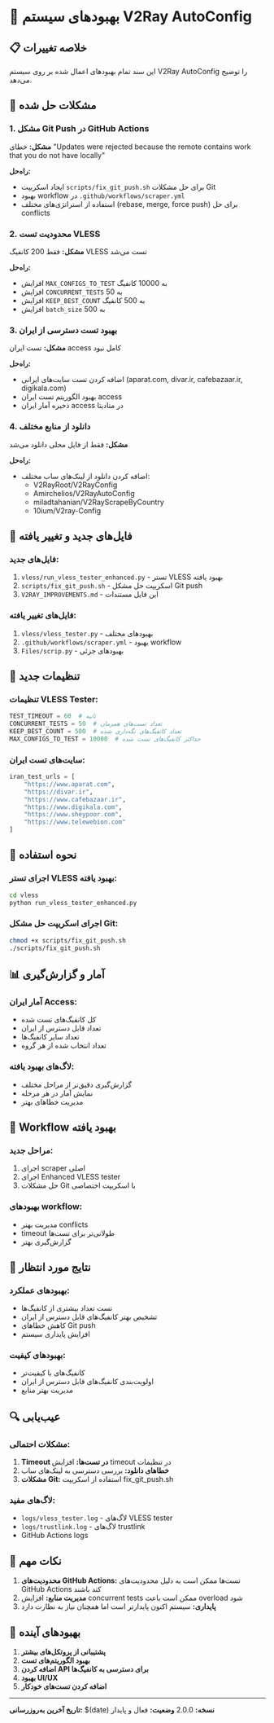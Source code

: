 # 🔧 بهبودهای سیستم V2Ray AutoConfig

## 📋 خلاصه تغییرات

این سند تمام بهبودهای اعمال شده بر روی سیستم V2Ray AutoConfig را توضیح می‌دهد.

## 🚀 مشکلات حل شده

### 1. مشکل Git Push در GitHub Actions
**مشکل:** خطای "Updates were rejected because the remote contains work that you do not have locally"

**راه‌حل:**
- ایجاد اسکریپت `scripts/fix_git_push.sh` برای حل مشکلات Git
- بهبود workflow در `.github/workflows/scraper.yml`
- استفاده از استراتژی‌های مختلف (rebase, merge, force push) برای حل conflicts

### 2. محدودیت تست VLESS
**مشکل:** فقط 200 کانفیگ VLESS تست می‌شد

**راه‌حل:**
- افزایش `MAX_CONFIGS_TO_TEST` به 10000 کانفیگ
- افزایش `CONCURRENT_TESTS` به 50
- افزایش `KEEP_BEST_COUNT` به 500 کانفیگ
- افزایش `batch_size` به 500

### 3. بهبود تست دسترسی از ایران
**مشکل:** تست ایران access کامل نبود

**راه‌حل:**
- اضافه کردن تست سایت‌های ایرانی (aparat.com, divar.ir, cafebazaar.ir, digikala.com)
- بهبود الگوریتم تست ایران access
- ذخیره آمار ایران access در متادیتا

### 4. دانلود از منابع مختلف
**مشکل:** فقط از فایل محلی دانلود می‌شد

**راه‌حل:**
- اضافه کردن دانلود از لینک‌های ساب مختلف:
  - V2RayRoot/V2RayConfig
  - Amirchelios/V2RayAutoConfig
  - miladtahanian/V2RayScrapeByCountry
  - 10ium/V2ray-Config

## 📁 فایل‌های جدید و تغییر یافته

### فایل‌های جدید:
1. `vless/run_vless_tester_enhanced.py` - تستر VLESS بهبود یافته
2. `scripts/fix_git_push.sh` - اسکریپت حل مشکل Git push
3. `V2RAY_IMPROVEMENTS.md` - این فایل مستندات

### فایل‌های تغییر یافته:
1. `vless/vless_tester.py` - بهبودهای مختلف
2. `.github/workflows/scraper.yml` - بهبود workflow
3. `Files/scrip.py` - بهبودهای جزئی

## 🔧 تنظیمات جدید

### تنظیمات VLESS Tester:
```python
TEST_TIMEOUT = 60  # ثانیه
CONCURRENT_TESTS = 50  # تعداد تست‌های همزمان
KEEP_BEST_COUNT = 500  # تعداد کانفیگ‌های نگه‌داری شده
MAX_CONFIGS_TO_TEST = 10000  # حداکثر کانفیگ‌های تست شده
```

### سایت‌های تست ایران:
```python
iran_test_urls = [
    "https://www.aparat.com",
    "https://divar.ir", 
    "https://www.cafebazaar.ir",
    "https://www.digikala.com",
    "https://www.sheypoor.com",
    "https://www.telewebion.com"
]
```

## 🚀 نحوه استفاده

### اجرای تستر VLESS بهبود یافته:
```bash
cd vless
python run_vless_tester_enhanced.py
```

### اجرای اسکریپت حل مشکل Git:
```bash
chmod +x scripts/fix_git_push.sh
./scripts/fix_git_push.sh
```

## 📊 آمار و گزارش‌گیری

### آمار ایران Access:
- کل کانفیگ‌های تست شده
- تعداد قابل دسترس از ایران
- تعداد سایر کانفیگ‌ها
- تعداد انتخاب شده از هر گروه

### لاگ‌های بهبود یافته:
- گزارش‌گیری دقیق‌تر از مراحل مختلف
- نمایش آمار در هر مرحله
- مدیریت خطاهای بهتر

## 🔄 Workflow بهبود یافته

### مراحل جدید:
1. اجرای scraper اصلی
2. اجرای Enhanced VLESS tester
3. حل مشکلات Git با اسکریپت اختصاصی

### بهبودهای workflow:
- مدیریت بهتر conflicts
- timeout طولانی‌تر برای تست‌ها
- گزارش‌گیری بهتر

## 🎯 نتایج مورد انتظار

### بهبودهای عملکرد:
- تست تعداد بیشتری از کانفیگ‌ها
- تشخیص بهتر کانفیگ‌های قابل دسترس از ایران
- کاهش خطاهای Git push
- افزایش پایداری سیستم

### بهبودهای کیفیت:
- کانفیگ‌های با کیفیت‌تر
- اولویت‌بندی کانفیگ‌های قابل دسترس از ایران
- مدیریت بهتر منابع

## 🔍 عیب‌یابی

### مشکلات احتمالی:
1. **Timeout در تست‌ها:** افزایش timeout در تنظیمات
2. **خطاهای دانلود:** بررسی دسترسی به لینک‌های ساب
3. **مشکلات Git:** استفاده از اسکریپت fix_git_push.sh

### لاگ‌های مفید:
- `logs/vless_tester.log` - لاگ‌های VLESS tester
- `logs/trustlink.log` - لاگ‌های trustlink
- GitHub Actions logs

## 📝 نکات مهم

1. **محدودیت‌های GitHub Actions:** تست‌ها ممکن است به دلیل محدودیت‌های GitHub Actions کند باشند
2. **مدیریت منابع:** افزایش concurrent tests ممکن است باعث overload شود
3. **پایداری:** سیستم اکنون پایدارتر است اما همچنان نیاز به نظارت دارد

## 🔮 بهبودهای آینده

1. **پشتیبانی از پروتکل‌های بیشتر**
2. **بهبود الگوریتم‌های تست**
3. **اضافه کردن API برای دسترسی به کانفیگ‌ها**
4. **بهبود UI/UX**
5. **اضافه کردن تست‌های خودکار**

---

**تاریخ آخرین به‌روزرسانی:** $(date)
**نسخه:** 2.0.0
**وضعیت:** فعال و پایدار
